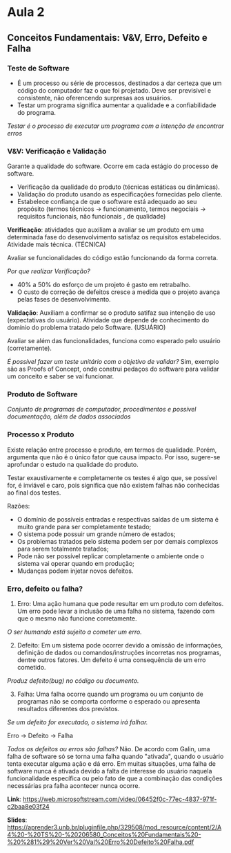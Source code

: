 # Aula 2
## Conceitos Fundamentais: V&V, Erro, Defeito e Falha

### **Teste de Software** 
* É um processo ou série de processos, destinados a dar certeza que um código do computador faz o que foi projetado. Deve ser previsível e consistente, não oferencendo surpresas aos usuários.
* Testar um programa significa aumentar a qualidade e a confiabilidade do programa.

*Testar é o processo de executar um programa com a intenção de encontrar erros*

### **V&V: Verificação e Validação** 
Garante a qualidade do software. Ocorre em cada estágio do processo de software.
* Verificação da qualidade do produto (técnicas estáticas ou dinâmicas).
* Validação do produto usando as especificações fornecidas pelo cliente.
* Estabelece confiança de que o software está adequado ao seu propósito (termos técnicos -> funcionamento, termos negociais -> requisitos funcionais, não funcionais , de qualidade)

**Verificação**: atividades que auxiliam a avaliar se um produto em uma determinada fase do desenvolvimento satisfaz os requisitos estabelecidos. Atividade mais técnica. (TÉCNICA)

Avaliar se funcionalidades do código estão funcionando da forma correta.

*Por que realizar Verificação?*
- 40% a 50% do esforço de um projeto é gasto em retrabalho.
- O custo de correção de defeitos cresce a medida que o projeto avança pelas fases de desenvolvimento.

**Validação**: Auxiliam a confirmar se o produto satifaz sua intenção de uso (expectativas do usuário). Atividade que depende de conhecimento do domínio do problema tratado pelo Software. (USUÁRIO)

Avaliar se além das funcionalidades, funciona como esperado pelo usuário (corretamente).

*É possível fazer um teste unitário com o objetivo de validar?*
Sim, exemplo são as Proofs of Concept, onde construi pedaços do software para validar um conceito e saber se vai funcionar.


### **Produto de Software**

*Conjunto de programas de computador, procedimentos e possível documentação, além de dados associados*


### **Processo x Produto**

Existe relação entre processo e produto, em termos de qualidade. Porém, argumenta que não é o único fator que causa impacto. Por isso, sugere-se aprofundar o estudo na qualidade do produto.

Testar exaustivamente e completamente os testes é algo que, se possível for, é inviável e caro, pois significa que não existem falhas não conhecidas ao final dos testes.

Razões:

* O domínio de possíveis entradas e respectivas saídas de um sistema é muito grande para ser completamente testado;
* O sistema pode possuir um grande número de estados;
* Os problemas tratados pelo sistema podem ser por demais complexos para serem totalmente tratados;
* Pode não ser possível replicar completamente o ambiente onde o sistema vai operar quando em produção;
* Mudanças podem injetar novos defeitos.

### **Erro, defeito ou falha?**

1. Erro: Uma ação humana que pode resultar em um produto com defeitos. Um erro pode levar a inclusão de uma falha no sistema, fazendo com que o mesmo não funcione corretamente.

*O ser humando está sujeito a cometer um erro.*

2. Defeito: Em um sistema pode ocorrer devido a omissão de informações, definição de dados ou comandos/instruções incorretas nos programas, dentre outros fatores. Um defeito é uma consequência de um erro cometido.

*Produz defeito(bug) no código ou documento.*

3. Falha: Uma falha ocorre quando um programa ou um conjunto de programas não se comporta conforme o esperado ou apresenta resultados diferentes dos previstos. 

*Se um defeito for executado, o sistema irá falhar.*

Erro → Defeito → Falha

*Todos os defeitos ou erros são falhas?*
Não. De acordo com Galin, uma falha de software só se torna uma falha quando "ativada", quando o usuário tenta executar alguma ação e dá erro. Em muitas situações, uma falha de software nunca é ativada devido a falta de interesse do usuário naquela funcionalidade específica ou pelo fato de que a combinação das condições necessárias pra falha acontecer nunca ocorre.

**Link**: https://web.microsoftstream.com/video/06452f0c-77ec-4837-971f-c2baa8e03f24

**Slides**: https://aprender3.unb.br/pluginfile.php/329508/mod_resource/content/2/A4%20-%20TS%20-%20206580_Conceitos%20Fundamentais%20-%20%281%29%20Ver%20Val%20Erro%20Defeito%20Falha.pdf
